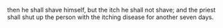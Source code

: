 then he shall shave himself, but the itch he shall not shave; and the priest shall shut up the person with the itching disease for another seven days.
